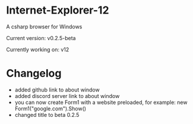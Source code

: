# Internet-Explorer-12
A csharp browser for Windows

Current version: v0.2.5-beta

Currently working on: v12

# Changelog
- added github link to about window
- added discord server link to about window
- you can now create Form1 with a website preloaded, for example: new Form1("google.com").Show()
- changed title to beta 0.2.5
